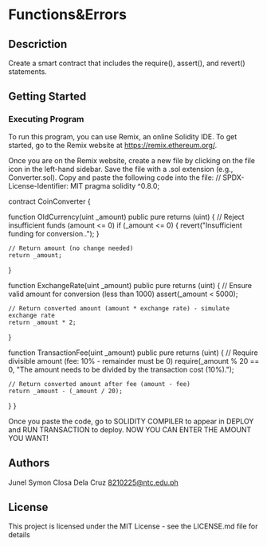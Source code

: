# Functions&Errors
## Descriction
 Create a smart contract that includes the require(), assert(), and revert() statements.

## Getting Started

### Executing Program
To run this program, you can use Remix, an online Solidity IDE. To get started, go to the Remix website at https://remix.ethereum.org/.

Once you are on the Remix website, create a new file by clicking on the file icon in the left-hand sidebar. Save the file with a .sol extension (e.g., Converter.sol). Copy and paste the following code into the file:
// SPDX-License-Identifier: MIT
pragma solidity ^0.8.0;

contract CoinConverter {

  function OldCurrency(uint _amount) public pure returns (uint) {
    // Reject insufficient funds (amount <= 0)
    if (_amount <= 0) {
      revert("Insufficient funding for conversion..");
    }
    
    // Return amount (no change needed)
    return _amount;
  }

  function ExchangeRate(uint _amount) public pure returns (uint) {
    // Ensure valid amount for conversion (less than 1000)
    assert(_amount < 5000);
    
    // Return converted amount (amount * exchange rate) - simulate exchange rate
    return _amount * 2;
  }

  function TransactionFee(uint _amount) public pure returns (uint) {
    // Require divisible amount (fee: 10% - remainder must be 0)
    require(_amount % 20 == 0, "The amount needs to be divided by the transaction cost (10%).");
    
    // Return converted amount after fee (amount - fee)
    return _amount - (_amount / 20);
  }
}

Once you paste the code, go to SOLIDITY COMPILER to appear in DEPLOY and RUN TRANSACTION to deploy. NOW YOU CAN ENTER THE AMOUNT YOU WANT!

## Authors

Junel Symon Closa Dela Cruz
8210225@ntc.edu.ph


## License

This project is licensed under the MIT License - see the LICENSE.md file for details

